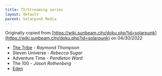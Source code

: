 ```yaml
---
title: TV/Streaming series
layout: default
parent: Solarpunk Media
---
```


Originally copied from [https://wiki.sunbeam.city/doku.php?id=solarpunk](https://wiki.sunbeam.city/doku.php?id=solarpunk) on 04/30/2022

-   [The Tribe](https://www.imdb.com/title/tt0274988/ "https://www.imdb.com/title/tt0274988/") - _Raymond Thompson_
-   Steven Universe - _Rebecca Sugar_
-   Adventure Time - _Pendleton Ward_   
-   The 100 - _Jason Rothenberg_
-   [Eden](https://en.wikipedia.org/wiki/Eden_(2021_TV_series))


